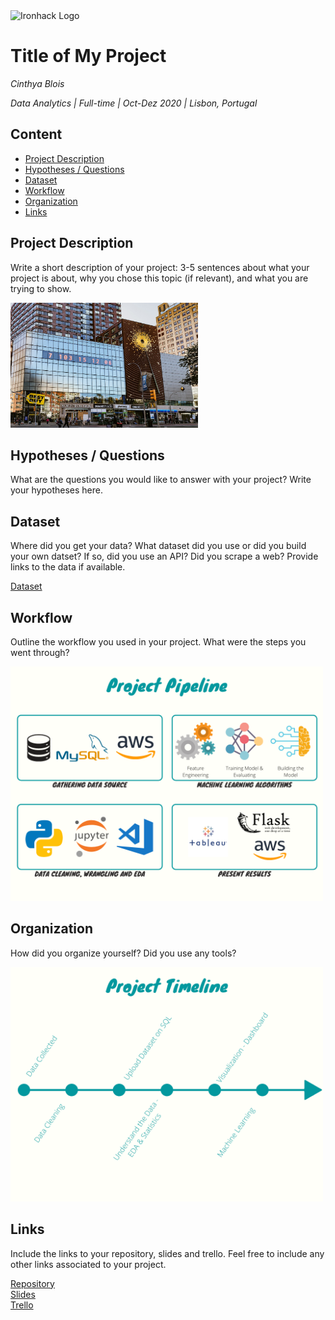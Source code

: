 <img src="https://bit.ly/2VnXWr2" alt="Ironhack Logo" width="100"/>

# Title of My Project
*Cinthya Blois*

*Data Analytics | Full-time | Oct-Dez 2020 | Lisbon, Portugal*

## Content
- [Project Description](#project-description)
- [Hypotheses / Questions](#hypotheses-/-questions)
- [Dataset](#dataset)
- [Workflow](#workflow)
- [Organization](#organization)
- [Links](#links)

<a name="project-description"></a>

## Project Description

Write a short description of your project: 3-5 sentences about what your project is about, why you chose this topic (if relevant), and what you are trying to show. 

<img src="./images/times_square_clock.jpg" alt="timessquare" width="300"/>

<a name="hypotheses-/-questions"></a>

## Hypotheses / Questions
What are the questions you would like to answer with your project? Write your hypotheses here.

<a name="dataset"></a>

## Dataset
Where did you get your data? What dataset did you use or did you build your own datset? If so, did you use an API? Did you scrape a web? Provide links to the data if available.

[Dataset]() 

<a name="workflow"></a>

## Workflow
Outline the workflow you used in your project. What were the steps you went through?

<img src="./images/2.png" alt="pipeline" width="500"/>

<a name="organization"></a>

## Organization
How did you organize yourself? Did you use any tools?

<img src="./images/timeline.png" alt="timeline" width="500"/>

<a name="links"></a>

## Links
Include the links to your repository, slides and trello. Feel free to include any other links associated to your project. 

[Repository](https://github.com/)  
[Slides](https://slides.com/)  
[Trello](https://trello.com/en)  